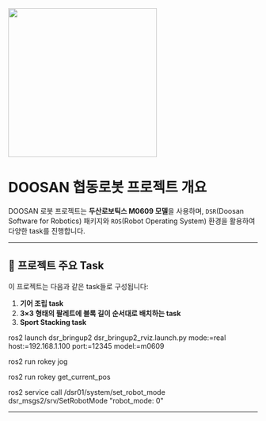 <img src="https://github.com/user-attachments/assets/bc8154a5-77aa-4bbb-8796-d6f29ee5c2d6" width="300">

# DOOSAN 협동로봇 프로젝트 개요

DOOSAN 로봇 프로젝트는 **두산로보틱스 M0609 모델**을 사용하며, `DSR`(Doosan Software for Robotics) 패키지와 `ROS`(Robot Operating System) 환경을 활용하여 다양한 task를 진행합니다.  

---

## 📌 프로젝트 주요 Task

이 프로젝트는 다음과 같은 task들로 구성됩니다:
1. **기어 조립 task**
2. **3×3 형태의 팔레트에 블록 길이 순서대로 배치하는 task**
3. **Sport Stacking task**


ros2 launch dsr_bringup2 dsr_bringup2_rviz.launch.py mode:=real host:=192.168.1.100 port:=12345 model:=m0609


ros2 run rokey jog

ros2 run rokey get_current_pos

ros2 service call /dsr01/system/set_robot_mode dsr_msgs2/srv/SetRobotMode "robot_mode: 0"

---

